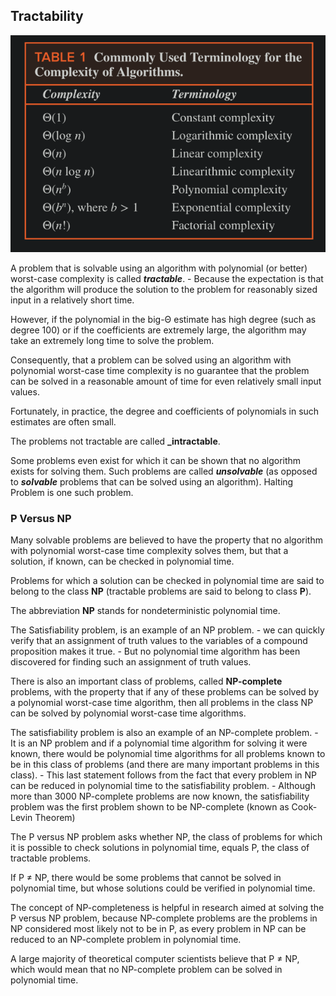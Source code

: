 
## Tractability

![6d7354cbbc7d0a6660963a1410bcbff7.png](6d7354cbbc7d0a6660963a1410bcbff7.png)


A problem that is solvable using an algorithm with polynomial (or better) worst-case complexity is called _**tractable**_. 
    - Because the expectation is that the algorithm will produce the solution to the problem for reasonably sized input in a relatively short time.


However, if the polynomial in the big-Θ estimate has high degree (such as degree 100) or if the coefficients are extremely large, the algorithm may take an extremely long time to solve the problem.

Consequently, that a problem can be solved using an algorithm with polynomial worst-case time complexity is no guarantee that the problem can be solved in a reasonable amount of time for even relatively small input values. 

Fortunately, in practice, the degree and coefficients of polynomials in such estimates are often small.

The problems not tractable are called **_intractable**.

Some problems even exist for which it can be shown that no algorithm exists for solving them. Such problems are called _**unsolvable**_ (as opposed to _**solvable**_ problems that can be solved using an algorithm). Halting Problem is one such problem.

### P Versus NP

Many solvable problems are believed to have the property that no algorithm with polynomial worst-case time complexity solves them, but that a solution, if known, can be checked in polynomial time.

Problems for which a solution can be checked in polynomial time are said to belong to the class **NP** (tractable problems are said to belong to
class **P**).

The abbreviation **NP** stands for nondeterministic polynomial time. 

The Satisfiability problem, is an example of an NP problem.
    - we can quickly verify that an assignment of truth values to the variables of a compound proposition makes it true. 
    - But no polynomial time algorithm has been discovered for finding such an assignment of truth values.

There is also an important class of problems, called **NP-complete** problems, with the property that if any of these problems can be solved by a polynomial worst-case time algorithm, then all problems in the class NP can be solved by polynomial worst-case time algorithms.

The satisfiability problem is also an example of an NP-complete problem. 
    - It is an NP problem and if a polynomial time algorithm for solving it were known, there would be polynomial time algorithms for all problems known to be in this class of problems (and there are many important problems in this class).
    - This last statement follows from the fact that every problem in NP can be reduced in polynomial time to the satisfiability problem. 
    - Although more than 3000 NP-complete problems are now known, the satisfiability problem was the first problem shown to be NP-complete (known as Cook-Levin Theorem)


The P versus NP problem asks whether NP, the class of problems for which it is possible to check solutions in polynomial time, equals P, the class of tractable problems.

If P ≠ NP, there would be some problems that cannot be solved in polynomial time, but whose solutions could be verified in polynomial time.

The concept of NP-completeness is helpful in research aimed at solving the P versus NP problem, because NP-complete problems are the problems in NP considered most likely not to be in P, as every problem in NP can be reduced to an NP-complete problem in polynomial time.

A large majority of theoretical computer scientists believe that P ≠ NP, which would mean that no NP-complete problem can be solved in polynomial time.